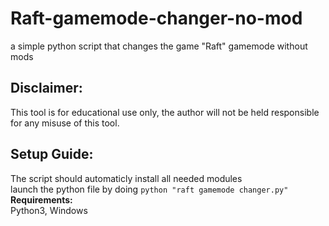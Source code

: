# Raft-gamemode-changer-no-mod
a simple python script that changes the game "Raft" gamemode without mods 

## **Disclaimer:**

This tool is for educational use only, the author will not be held responsible for any misuse of this tool.

## **Setup Guide:**
The script should automaticly install all needed modules\
launch the python file by doing ```python "raft gamemode changer.py"```\
**Requirements:**\
Python3, Windows

